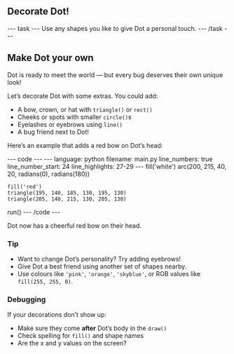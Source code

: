 <h2 class="c-project-heading--task">Decorate Dot!</h2>
--- task ---
Use any shapes you like to give Dot a personal touch.
--- /task ---

<h2 class="c-project-heading--explainer">Make Dot your own</h2>

Dot is ready to meet the world — but every bug deserves their own unique look!

Let’s decorate Dot with some extras. You could add:

- A bow, crown, or hat with `triangle()` or `rect()`
- Cheeks or spots with smaller `circle()`s
- Eyelashes or eyebrows using `line()`
- A bug friend next to Dot!

Here’s an example that adds a red bow on Dot’s head:

<div class="c-project-code">
--- code ---
---
language: python
filename: main.py
line_numbers: true
line_number_start: 24
line_highlights: 27-29
---
    fill('white')
    arc(200, 215, 40, 20, radians(0), radians(180))

    fill('red')
    triangle(195, 140, 185, 130, 195, 130)
    triangle(205, 140, 215, 130, 205, 130)

run()
--- /code ---
</div>

<div class="c-project-output">
Dot now has a cheerful red bow on their head.
</div>

<div class="c-project-callout c-project-callout--tip">

### Tip

- Want to change Dot’s personality? Try adding eyebrows!
- Give Dot a best friend using another set of shapes nearby.
- Use colours like `'pink'`, `'orange'`, `'skyblue'`, or RGB values like `fill(255, 255, 0)`.

</div>

<div class="c-project-callout c-project-callout--debug">

### Debugging

If your decorations don’t show up:<br />
- Make sure they come **after** Dot’s body in the `draw()`<br />
- Check spelling for `fill()` and shape names<br />
- Are the x and y values on the screen?

</div>
